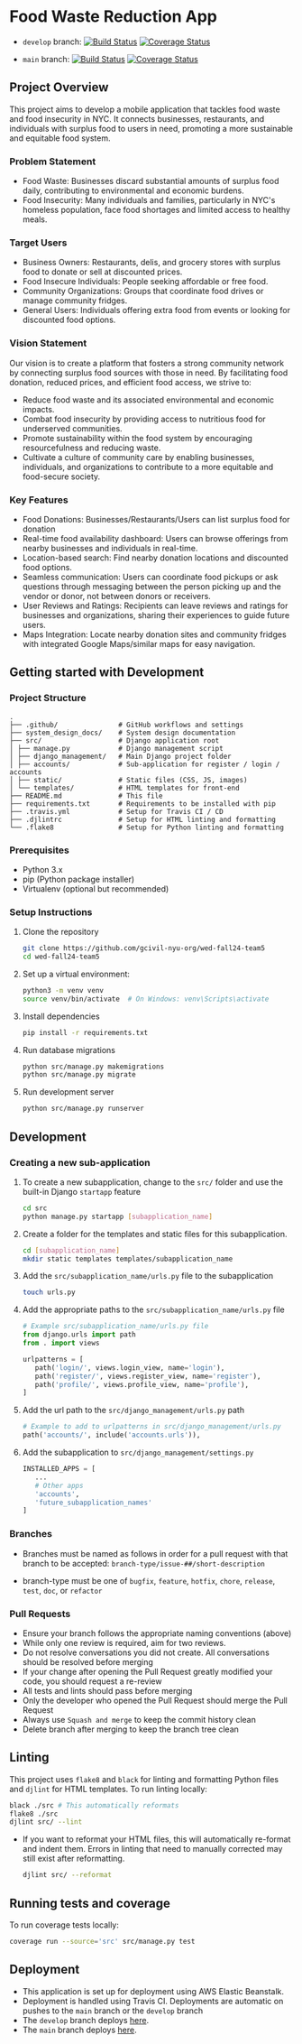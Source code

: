 # Food Waste Reduction App
- `develop` branch: [![Build Status](https://app.travis-ci.com/gcivil-nyu-org/wed-fall24-team5.svg?token=MTgnqHfTp8UjvtysZ5vw&branch=develop)](https://app.travis-ci.com/gcivil-nyu-org/wed-fall24-team5?branch=develop)
[![Coverage Status](https://coveralls.io/repos/github/gcivil-nyu-org/wed-fall24-team5/badge.svg?branch=develop)](https://coveralls.io/github/gcivil-nyu-org/wed-fall24-team5?branch=develop)

- `main` branch: [![Build Status](https://app.travis-ci.com/gcivil-nyu-org/wed-fall24-team5.svg?token=MTgnqHfTp8UjvtysZ5vw&branch=main)](https://app.travis-ci.com/gcivil-nyu-org/wed-fall24-team5?branch=main)
[![Coverage Status](https://coveralls.io/repos/github/gcivil-nyu-org/wed-fall24-team5/badge.svg?branch=main)](https://coveralls.io/github/gcivil-nyu-org/wed-fall24-team5?branch=main)

## Project Overview

This project aims to develop a mobile application that tackles food waste and food insecurity in NYC. It connects businesses, restaurants, and individuals with surplus food to users in need, promoting a more sustainable and equitable food system.

### Problem Statement

- Food Waste: Businesses discard substantial amounts of surplus food daily, contributing to environmental and economic burdens.
- Food Insecurity: Many individuals and families, particularly in NYC's homeless population, face food shortages and limited access to healthy meals.

### Target Users

- Business Owners: Restaurants, delis, and grocery stores with surplus food to donate or sell at discounted prices.
- Food Insecure Individuals: People seeking affordable or free food.
- Community Organizations: Groups that coordinate food drives or manage community fridges.
- General Users: Individuals offering extra food from events or looking for discounted food options.

### Vision Statement

Our vision is to create a platform that fosters a strong community network by connecting surplus food sources with those in need. By facilitating food donation, reduced prices, and efficient food access, we strive to:

- Reduce food waste and its associated environmental and economic impacts.
- Combat food insecurity by providing access to nutritious food for underserved communities.
- Promote sustainability within the food system by encouraging resourcefulness and reducing waste.
- Cultivate a culture of community care by enabling businesses, individuals, and organizations to contribute to a more equitable and food-secure society.

### Key Features

- Food Donations: Businesses/Restaurants/Users can list surplus food for donation
- Real-time food availability dashboard: Users can browse offerings from nearby businesses and individuals in real-time.
- Location-based search: Find nearby donation locations and discounted food options.
- Seamless communication: Users can coordinate food pickups or ask questions through messaging between the person picking up and the vendor or donor, not between donors or receivers.
- User Reviews and Ratings: Recipients can leave reviews and ratings for businesses and organizations, sharing their experiences to guide future users.
- Maps Integration: Locate nearby donation sites and community fridges with integrated Google Maps/similar maps for easy navigation.

## Getting started with Development

### Project Structure

```
.
├── .github/               # GitHub workflows and settings
├── system_design_docs/    # System design documentation
├── src/                   # Django application root
│ ├── manage.py            # Django management script
│ ├── django_management/   # Main Django project folder
│ ├── accounts/            # Sub-application for register / login / accounts
│ ├── static/              # Static files (CSS, JS, images)
│ └── templates/           # HTML templates for front-end
├── README.md              # This file
├── requirements.txt       # Requirements to be installed with pip
├── .travis.yml            # Setup for Travis CI / CD
├── .djlintrc              # Setup for HTML linting and formatting
└── .flake8                # Setup for Python linting and formatting
```

### Prerequisites

- Python 3.x
- pip (Python package installer)
- Virtualenv (optional but recommended)

### Setup Instructions

1. Clone the repository

   ```bash
   git clone https://github.com/gcivil-nyu-org/wed-fall24-team5
   cd wed-fall24-team5
   ```

2. Set up a virtual environment:

   ```bash
   python3 -m venv venv
   source venv/bin/activate  # On Windows: venv\Scripts\activate
   ```

3. Install dependencies

   ```bash
   pip install -r requirements.txt
   ```

4. Run database migrations

   ```bash
   python src/manage.py makemigrations
   python src/manage.py migrate
   ```

5. Run development server

   ```bash
   python src/manage.py runserver
   ```

## Development

### Creating a new sub-application

1. To create a new subapplication, change to the `src/` folder and use the built-in Django `startapp` feature

   ```bash
   cd src
   python manage.py startapp [subapplication_name]
   ```

2. Create a folder for the templates and static files for this subapplication.

   ```bash
   cd [subapplication_name]
   mkdir static templates templates/subapplication_name
   ```

3. Add the `src/subapplication_name/urls.py` file to the subapplication

   ```bash
   touch urls.py
   ```

4. Add the appropriate paths to the `src/subapplication_name/urls.py` file

   ```python
   # Example src/subapplication_name/urls.py file
   from django.urls import path
   from . import views

   urlpatterns = [
      path('login/', views.login_view, name='login'),
      path('register/', views.register_view, name='register'),
      path('profile/', views.profile_view, name='profile'),
   ]
   ```

5. Add the url path to the `src/django_management/urls.py` path

   ```python
   # Example to add to urlpatterns in src/django_management/urls.py
   path('accounts/', include('accounts.urls')),
   ```

6. Add the subapplication to `src/django_management/settings.py`

   ```python
   INSTALLED_APPS = [
      ...
      # Other apps
      'accounts',
      'future_subapplication_names'
   ]
   ```

### Branches

- Branches must be named as follows in order for a pull request with that branch to be accepted: `branch-type/issue-##/short-description`

- branch-type must be one of `bugfix`, `feature`, `hotfix`, `chore`, `release`, `test`, `doc`, or `refactor`

### Pull Requests

- Ensure your branch follows the appropriate naming conventions (above)
- While only one review is required, aim for two reviews.
- Do not resolve conversations you did not create. All conversations should be resolved before merging
- If your change after opening the Pull Request greatly modified your code, you should request a re-review
- All tests and lints should pass before merging
- Only the developer who opened the Pull Request should merge the Pull Request
- Always use `Squash and merge` to keep the commit history clean
- Delete branch after merging to keep the branch tree clean

## Linting

This project uses `flake8` and `black` for linting and formatting Python files and `djlint` for HTML templates. To run linting locally:

```bash
black ./src # This automatically reformats
flake8 ./src
djlint src/ --lint
```

- If you want to reformat your HTML files, this will automatically re-format and indent them. Errors in linting that need to manually corrected may still exist after reformatting.
  ```bash
  djlint src/ --reformat
  ```

## Running tests and coverage

To run coverage tests locally:
```bash
coverage run --source='src' src/manage.py test
```

## Deployment

- This application is set up for deployment using AWS Elastic Beanstalk.
- Deployment is handled using Travis CI. Deployments are automatic on pushes to the `main` branch or the `develop` branch
- The `develop` branch deploys [here](fooddonation-dev.com).
- The `main` branch deploys [here](fooddonation-prod.com).
